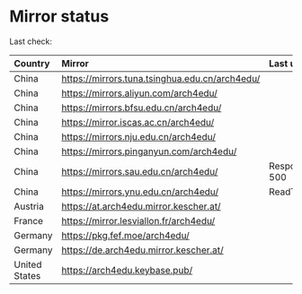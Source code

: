 <script src="./time.js"></script>
# Mirror status
Last check: <script type="text/javascript">localize(1669267172.5669324);</script>

|Country|Mirror|Last update|
|:------|:-----|:----------|
|China|https://mirrors.tuna.tsinghua.edu.cn/arch4edu/|<script type="text/javascript">localize(1669228597);</script>|
|China|https://mirrors.aliyun.com/arch4edu/|<script type="text/javascript">localize(1669185458);</script>|
|China|https://mirrors.bfsu.edu.cn/arch4edu/|<script type="text/javascript">localize(1669228597);</script>|
|China|https://mirror.iscas.ac.cn/arch4edu/|<script type="text/javascript">localize(1669228597);</script>|
|China|https://mirrors.nju.edu.cn/arch4edu/|<script type="text/javascript">localize(1669185458);</script>|
|China|https://mirrors.pinganyun.com/arch4edu/|<script type="text/javascript">localize(1669228597);</script>|
|China|https://mirrors.sau.edu.cn/arch4edu/|Response 500|
|China|https://mirrors.ynu.edu.cn/arch4edu/|ReadTimeout|
|Austria|https://at.arch4edu.mirror.kescher.at/|<script type="text/javascript">localize(1669228597);</script>|
|France|https://mirror.lesviallon.fr/arch4edu/|<script type="text/javascript">localize(1669228597);</script>|
|Germany|https://pkg.fef.moe/arch4edu/|<script type="text/javascript">localize(1669228597);</script>|
|Germany|https://de.arch4edu.mirror.kescher.at/|<script type="text/javascript">localize(1669228597);</script>|
|United States|https://arch4edu.keybase.pub/|<script type="text/javascript">localize(1669228597);</script>|

<script src="./tablefilter/tablefilter.js"></script>
<script src="./table.js"></script>